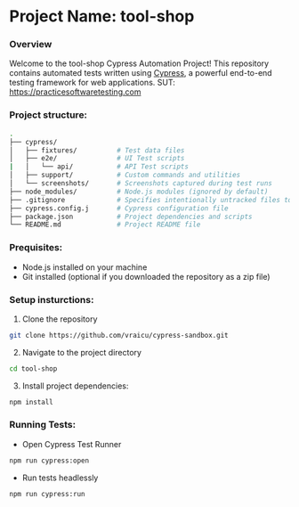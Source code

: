 # Project Name: tool-shop

### Overview

Welcome to the tool-shop Cypress Automation Project! This repository contains automated tests written using [Cypress](https://www.cypress.io/), a powerful end-to-end testing framework for web applications. SUT: https://practicesoftwaretesting.com

### Project structure:

```bash
.
├── cypress/
│   ├── fixtures/          # Test data files
│   ├── e2e/               # UI Test scripts
|   │   └── api/           # API Test scripts
│   ├── support/           # Custom commands and utilities
│   └── screenshots/       # Screenshots captured during test runs
├── node_modules/          # Node.js modules (ignored by default)
├── .gitignore             # Specifies intentionally untracked files to ignore
├── cypress.config.j       # Cypress configuration file
├── package.json           # Project dependencies and scripts
└── README.md              # Project README file
```

### Prequisites:

- Node.js installed on your machine
- Git installed (optional if you downloaded the repository as a zip file)

### Setup insturctions:

1. Clone the repository

```bash
git clone https://github.com/vraicu/cypress-sandbox.git
```

2. Navigate to the project directory

```bash
cd tool-shop
```

3. Install project dependencies:

```bash
npm install
```

### Running Tests:

- Open Cypress Test Runner

```bash
npm run cypress:open
```

- Run tests headlessly

```bash
npm run cypress:run
```

